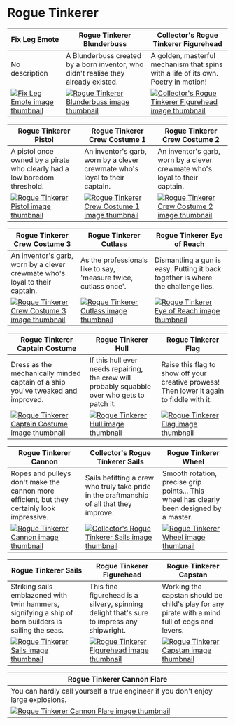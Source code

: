 # Rogue Tinkerer

| Fix Leg Emote | Rogue Tinkerer Blunderbuss | Collector's Rogue Tinkerer Figurehead |
| ------------- | -------------------------- | ------------------------------------- |
| No description | A Blunderbuss created by a born inventor, who didn't realise they already existed. | A golden, masterful mechanism that spins with a life of its own. Poetry in motion! |
| [![Fix Leg Emote image thumbnail](https://seaofthieves.wiki.gg/images/e/e8/Fix_Leg_Emote.png)](https://seaofthieves.wiki.gg/wiki/Fix_Leg_Emote) | [![Rogue Tinkerer Blunderbuss image thumbnail](https://seaofthieves.wiki.gg/images/0/0a/Rogue_Tinkerer_Blunderbuss.png)](https://seaofthieves.wiki.gg/wiki/Rogue_Tinkerer_Blunderbuss) | [![Collector's Rogue Tinkerer Figurehead image thumbnail](https://seaofthieves.wiki.gg/images/9/95/Collector%27s_Rogue_Tinkerer_Figurehead.png)](https://seaofthieves.wiki.gg/wiki/Collector's_Rogue_Tinkerer_Figurehead) |

| Rogue Tinkerer Pistol | Rogue Tinkerer Crew Costume 1 | Rogue Tinkerer Crew Costume 2 |
| --------------------- | ----------------------------- | ----------------------------- |
| A pistol once owned by a pirate who clearly had a low boredom threshold. | An inventor's garb, worn by a clever crewmate who's loyal to their captain. | An inventor's garb, worn by a clever crewmate who's loyal to their captain. |
| [![Rogue Tinkerer Pistol image thumbnail](https://seaofthieves.wiki.gg/images/f/f1/Rogue_Tinkerer_Pistol.png)](https://seaofthieves.wiki.gg/wiki/Rogue_Tinkerer_Pistol) | [![Rogue Tinkerer Crew Costume 1 image thumbnail](https://seaofthieves.wiki.gg/images/c/c5/Rogue_Tinkerer_Crew_Costume_1.png)](https://seaofthieves.wiki.gg/wiki/Rogue_Tinkerer_Crew_Costume_1) | [![Rogue Tinkerer Crew Costume 2 image thumbnail](https://seaofthieves.wiki.gg/images/e/e1/Rogue_Tinkerer_Crew_Costume_2.png)](https://seaofthieves.wiki.gg/wiki/Rogue_Tinkerer_Crew_Costume_2) |

| Rogue Tinkerer Crew Costume 3 | Rogue Tinkerer Cutlass | Rogue Tinkerer Eye of Reach |
| ----------------------------- | ---------------------- | --------------------------- |
| An inventor's garb, worn by a clever crewmate who's loyal to their captain. | As the professionals like to say, 'measure twice, cutlass once'. | Dismantling a gun is easy. Putting it back together is where the challenge lies. |
| [![Rogue Tinkerer Crew Costume 3 image thumbnail](https://seaofthieves.wiki.gg/images/c/c8/Rogue_Tinkerer_Crew_Costume_3.png)](https://seaofthieves.wiki.gg/wiki/Rogue_Tinkerer_Crew_Costume_3) | [![Rogue Tinkerer Cutlass image thumbnail](https://seaofthieves.wiki.gg/images/4/4a/Rogue_Tinkerer_Cutlass.png)](https://seaofthieves.wiki.gg/wiki/Rogue_Tinkerer_Cutlass) | [![Rogue Tinkerer Eye of Reach image thumbnail](https://seaofthieves.wiki.gg/images/d/d1/Rogue_Tinkerer_Eye_of_Reach.png)](https://seaofthieves.wiki.gg/wiki/Rogue_Tinkerer_Eye_of_Reach) |

| Rogue Tinkerer Captain Costume | Rogue Tinkerer Hull | Rogue Tinkerer Flag |
| ------------------------------ | ------------------- | ------------------- |
| Dress as the mechanically minded captain of a ship you've tweaked and improved. | If this hull ever needs repairing, the crew will probably squabble over who gets to patch it. | Raise this flag to show off your creative prowess! Then lower it again to fiddle with it. |
| [![Rogue Tinkerer Captain Costume image thumbnail](https://seaofthieves.wiki.gg/images/2/2c/Rogue_Tinkerer_Captain_Costume.png)](https://seaofthieves.wiki.gg/wiki/Rogue_Tinkerer_Captain_Costume) | [![Rogue Tinkerer Hull image thumbnail](https://seaofthieves.wiki.gg/images/d/da/Rogue_Tinkerer_Hull.png)](https://seaofthieves.wiki.gg/wiki/Rogue_Tinkerer_Hull) | [![Rogue Tinkerer Flag image thumbnail](https://seaofthieves.wiki.gg/images/4/41/Rogue_Tinkerer_Flag.png)](https://seaofthieves.wiki.gg/wiki/Rogue_Tinkerer_Flag) |

| Rogue Tinkerer Cannon | Collector's Rogue Tinkerer Sails | Rogue Tinkerer Wheel |
| --------------------- | -------------------------------- | -------------------- |
| Ropes and pulleys don't make the cannon more efficient, but they certainly look impressive. | Sails befitting a crew who truly take pride in the craftmanship of all that they improve. | Smooth rotation, precise grip points... This wheel has clearly been designed by a master. |
| [![Rogue Tinkerer Cannon image thumbnail](https://seaofthieves.wiki.gg/images/4/4b/Rogue_Tinkerer_Cannon.png)](https://seaofthieves.wiki.gg/wiki/Rogue_Tinkerer_Cannon) | [![Collector's Rogue Tinkerer Sails image thumbnail](https://seaofthieves.wiki.gg/images/5/5c/Collector%27s_Rogue_Tinkerer_Sails.png)](https://seaofthieves.wiki.gg/wiki/Collector's_Rogue_Tinkerer_Sails) | [![Rogue Tinkerer Wheel image thumbnail](https://seaofthieves.wiki.gg/images/8/8b/Rogue_Tinkerer_Wheel.png)](https://seaofthieves.wiki.gg/wiki/Rogue_Tinkerer_Wheel) |

| Rogue Tinkerer Sails | Rogue Tinkerer Figurehead | Rogue Tinkerer Capstan |
| -------------------- | ------------------------- | ---------------------- |
| Striking sails emblazoned with twin hammers, signifying a ship of born builders is sailing the seas. | This fine figurehead is a silvery, spinning delight that's sure to impress any shipwright. | Working the capstan should be child's play for any pirate with a mind full of cogs and levers. |
| [![Rogue Tinkerer Sails image thumbnail](https://seaofthieves.wiki.gg/images/3/30/Rogue_Tinkerer_Sails.png)](https://seaofthieves.wiki.gg/wiki/Rogue_Tinkerer_Sails) | [![Rogue Tinkerer Figurehead image thumbnail](https://seaofthieves.wiki.gg/images/a/a1/Rogue_Tinkerer_Figurehead.png)](https://seaofthieves.wiki.gg/wiki/Rogue_Tinkerer_Figurehead) | [![Rogue Tinkerer Capstan image thumbnail](https://seaofthieves.wiki.gg/images/5/54/Rogue_Tinkerer_Capstan.png)](https://seaofthieves.wiki.gg/wiki/Rogue_Tinkerer_Capstan) |

| Rogue Tinkerer Cannon Flare |
| --------------------------- |
| You can hardly call yourself a true engineer if you don't enjoy large explosions. |
| [![Rogue Tinkerer Cannon Flare image thumbnail](https://seaofthieves.wiki.gg/images/9/95/Rogue_Tinkerer_Cannon_Flare.png)](https://seaofthieves.wiki.gg/wiki/Rogue_Tinkerer_Cannon_Flare) |
